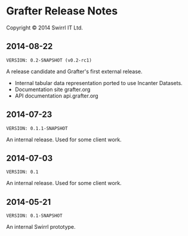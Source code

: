 # Grafter Release Notes

Copyright © 2014 Swirrl IT Ltd.

## 2014-08-22
`VERSION: 0.2-SNAPSHOT (v0.2-rc1)`

A release candidate and Grafter's first external release.

- Internal tabular data representation ported to use Incanter
  Datasets.
- Documentation site grafter.org
- API documentation api.grafter.org

## 2014-07-23
`VERSION: 0.1.1-SNAPSHOT`

An internal release.  Used for some client work.

## 2014-07-03

`VERSION: 0.1`

An internal release.  Used for some client work.

## 2014-05-21

`VERSION: 0.1-SNAPSHOT`

An internal Swirrl prototype.
